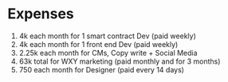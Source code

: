 # Expenses

1. 4k each month for 1 smart contract Dev (paid weekly)
2. 4k each month for 1 front end Dev (paid weekly)
3. 2.25k each month for CMs, Copy write + Social Media
3. 63k total for WXY marketing (paid monthly and for 3 months)
4. 750 each month for Designer (paid every 14 days)
